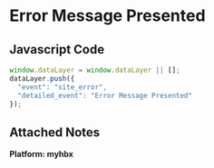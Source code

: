 # Error Message Presented

### 

## Javascript Code
```js
window.dataLayer = window.dataLayer || [];
dataLayer.push({
  "event": "site_error",
  "detailed_event": "Error Message Presented"
});
```





## Attached Notes

<p><strong>Platform: myhbx</strong></p>
